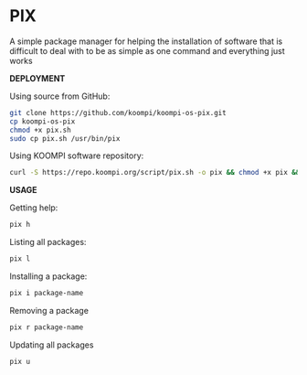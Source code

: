 # PIX

A simple package manager for helping the installation of software that is difficult to deal with to be as simple as one command and everything just works

**DEPLOYMENT**

Using source from GitHub:

```bash
git clone https://github.com/koompi/koompi-os-pix.git
cp koompi-os-pix
chmod +x pix.sh
sudo cp pix.sh /usr/bin/pix
```

Using KOOMPI software repository:

```bash
curl -S https://repo.koompi.org/script/pix.sh -o pix && chmod +x pix && sudo mv pix /usr/bin/
```

**USAGE**

Getting help:

```bash
pix h
```

Listing all packages:

```bash
pix l
```

Installing a package:

```bash
pix i package-name
```

Removing a package

```bash
pix r package-name
```

Updating all packages

```bash
pix u
```
